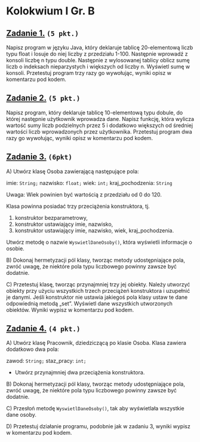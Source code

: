 # **Kolokwium I Gr. B**

## **[Zadanie 1.](https://github.com/dawidolko/Programming-Java/blob/master/Kolokwium/exam1v2/kolokwium1v2/kolokwium1/src/Zadanie1/Main.java)**  `(5 pkt.)`

Napisz program w języku Java, który deklaruje tablicę 20-elementową liczb typu float i losuje do niej liczby z przedziału 1-100. Następnie wprowadź z konsoli liczbę n typu double. Następnie z wylosowanej tablicy oblicz sumę liczb o indeksach nieparzystych i większych od liczby n. Wyświetl sumę w konsoli. Przetestuj program trzy razy go wywołując, wyniki opisz w komentarzu pod kodem.

## **[Zadanie 2.](https://github.com/dawidolko/Programming-Java/blob/master/Kolokwium/exam1v2/kolokwium1v2/kolokwium1/src/Zadanie2/Main.java)** `(5 pkt.)`

Napisz program, który deklaruje tablicę 10-elementową typu dobule, do której następnie użytkownik wprowadza dane. Napisz funkcję, która wylicza wartość sumy liczb podzielnych przez 5 i dodatkowo większych od średniej wartości liczb wprowadzonych przez użytkownika. 
Przetestuj program dwa razy go wywołując, wyniki opisz w komentarzu pod kodem.

## **[Zadanie 3.](https://github.com/dawidolko/Programming-Java/tree/master/Kolokwium/exam1v2/kolokwium1v2/kolokwium1/src/Zadanie3)**  `(6pkt)`

A) Utwórz klasę Osoba zawierającą następujące pola:

imie: `String;`
nazwisko: `float;`
wiek: `int;`
kraj_pochodzenia: `String`

Uwaga: Wiek powinien być wartością z przedziału od 0 do 120.

Klasa powinna posiadać trzy przeciążenia konstruktora, tj.
1.	konstruktor bezparametrowy,
2.	konstruktor ustawiający imie, nazwisko,
3.	konstruktor ustawiający imie, nazwisko, wiek, kraj_pochodzenia.

Utwórz metodę o nazwie `WyswietlDaneOsoby()`, która wyświetli informacje o osobie.

B) Dokonaj hermetyzacji pól klasy, tworząc metody udostępniające pola, zwróć uwagę, że niektóre pola typu liczbowego powinny zawsze być dodatnie. 

C) Przetestuj klasę, tworząc przynajmniej trzy jej obiekty. Należy utworzyć obiekty przy użyciu wszystkich trzech przeciążeń konstruktora i uzupełnić je danymi. Jeśli konstruktor nie ustawia jakiegoś pola klasy ustaw te dane odpowiednią metodą „set”. Wyświetl dane wszystkich utworzonych obiektów.  Wyniki wypisz w komentarzu pod kodem.

## **[Zadanie 4.](https://github.com/dawidolko/Programming-Java/tree/master/Kolokwium/exam1v2/kolokwium1v2/kolokwium1/src/Zadanie4)** `(4 pkt.)`

A) Utwórz klasę Pracownik, dziedziczącą po klasie Osoba. Klasa zawiera dodatkowo dwa pola: 

zawod: `String;`
staz_pracy: `int;`

- Utwórz przynajmniej dwa przeciążenia konstruktora.

B) Dokonaj hermetyzacji pól klasy, tworząc metody udostępniające pola, zwróć uwagę, że niektóre pola typu liczbowego powinny zawsze być dodatnie. 

C) Przesłoń metodę `WyswietlDaneOsoby()`, tak aby wyświetlała wszystkie dane osoby.

D) Przetestuj działanie programu, podobnie jak w zadaniu 3,  wyniki wypisz w komentarzu pod kodem. 

